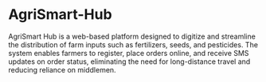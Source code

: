 # AgriSmart-Hub
AgriSmart Hub is a web-based platform designed to digitize and streamline the distribution of farm inputs such as fertilizers, seeds, and pesticides. The system enables farmers to register, place orders online, and receive SMS updates on order status, eliminating the need for long-distance travel and reducing reliance on middlemen. 
